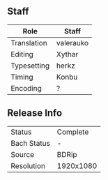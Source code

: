 ## Staff

| Role        | Staff     |
|-------------|-----------|
| Translation | valerauko |
| Editing     | Xythar    |
| Typesetting | herkz     |
| Timing      | Konbu     |
| Encoding    | ?         |

## Release Info

|             |           |
|-------------|-----------|
| Status      | Complete  |
| Bach Status | -         |
| Source      | BDRip     |
| Resolution  | 1920x1080 |
